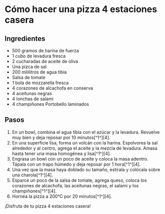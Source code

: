 # Cómo hacer una pizza 4 estaciones casera

## Ingredientes
- 500 gramos de harina de fuerza
- 1 cubo de levadura fresca
- 2 cucharadas de aceite de oliva
- Una pizca de sal
- 200 mililitros de agua tibia
- Salsa de tomate
- 1 bola de mozzarella fresca
- 4 corazones de alcachofa en conserva
- 4 aceitunas negras
- 4 lonchas de salami
- 4 champiñones Portobello laminados

## Pasos
1. En un bowl, combina el agua tibia con el azúcar y la levadura. Revuelve muy bien y deja reposar por 10 minutos[^1^][4].
2. En una superficie lisa, forma un volcán con la harina. Espolvorea la sal alrededor y al centro, agrega el aceite y la mezcla de levadura. Amasa hasta tener una masa homogénea y lisa[^1^][4].
3. Engrasa un bowl con un poco de aceite y coloca la masa adentro. Tápala con un trapo húmedo y deja reposar por 1 hora[^1^][4].
4. Una vez que la masa haya doblado su tamaño, estírala y colócala sobre una charola[^1^][4].
5. Esparce un poco de la salsa de tomate, agrega queso, coloca los corazones de alcachofa, las aceitunas negras, el salami y los champiñones[^1^][4].
6. Hornea la pizza a 200°C por 20 minutos[^1^][4].

¡Disfruta de tu pizza 4 estaciones casera!
